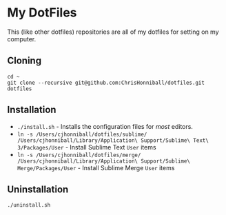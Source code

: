 # My DotFiles

This (like other dotfiles) repositories are all of my dotfiles for setting on my computer.

## Cloning

```
cd ~
git clone --recursive git@github.com:ChrisHonniball/dotfiles.git dotfiles
```

## Installation

- `./install.sh` - Installs the configuration files for _most_ editors.
- `ln -s /Users/cjhonniball/dotfiles/sublime/ /Users/cjhonniball/Library/Application\ Support/Sublime\ Text\ 3/Packages/User` - Install Sublime Text `User` items
- `ln -s /Users/cjhonniball/dotfiles/merge/ /Users/cjhonniball/Library/Application\ Support/Sublime\ Merge/Packages/User` - Install Sublime Merge `User` items

## Uninstallation

```
./uninstall.sh
```
